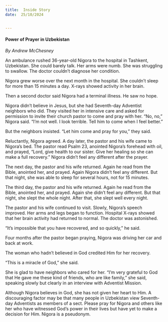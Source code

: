 ```yaml
---
title:  Inside Story
date:  25/10/2024


---
```


#### Power of Prayer in Uzbekistan

_By Andrew McChesney_

An ambulance rushed 36-year-old Nigora to the hospital in Tashkent, Uzbekistan. She could barely talk. Her arms were numb. She was struggling to swallow. The doctor couldn’t diagnose her condition.

Nigora grew worse over the next month in the hospital. She couldn’t sleep for more than 15 minutes a day. X-rays showed activity in her brain.

Then a second doctor said Nigora had a terminal illness. He saw no hope.

Nigora didn’t believe in Jesus, but she had Seventh-day Adventist neighbors who did. They visited her in intensive care and asked for permission to invite their church pastor to come and pray with her. “No, no,” Nigora said. “I’m not well. I look terrible. Tell him to come when I feel better.”

But the neighbors insisted. “Let him come and pray for you,” they said.

Reluctantly, Nigora agreed. A day later, the pastor and his wife came to Nigora’s bed. The pastor read Psalm 23, anointed Nigora’s forehead with oil, and prayed, “Lord, give health to our sister. Give her healing so she can make a full recovery.” Nigora didn’t feel any different after the prayer.

The next day, the pastor and his wife returned. Again he read from the Bible, anointed her, and prayed. Again Nigora didn’t feel any different. But that night, she was able to sleep for several hours, not for 15 minutes.

The third day, the pastor and his wife returned. Again he read from the Bible, anointed her, and prayed. Again she didn’t feel any different. But that night, she slept the whole night. After that, she slept well every night.

The pastor and his wife continued to visit. Slowly, Nigora’s speech improved. Her arms and legs began to function. Hospital X-rays showed that her brain activity had returned to normal. The doctor was astonished.

“It’s impossible that you have recovered, and so quickly,” he said.

Four months after the pastor began praying, Nigora was driving her car and back at work.

The woman who hadn’t believed in God credited Him for her recovery.

“This is a miracle of God,” she said.

She is glad to have neighbors who cared for her. “I’m very grateful to God that He gave me these kind of friends, who are like family,” she said, speaking slowly but clearly in an interview with Adventist Mission.

Although Nigora believes in God, she has not given her heart to Him. A discouraging factor may be that many people in Uzbekistan view Seventh-day Adventists as members of a sect. Please pray for Nigora and others like her who have witnessed God’s power in their lives but have yet to make a decision for Him. Nigora is a pseudonym.